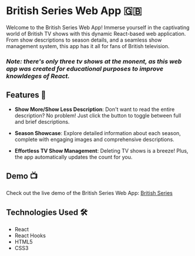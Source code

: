 # British Series Web App 🇬🇧

Welcome to the British Series Web App! Immerse yourself in the captivating world of British TV shows with this dynamic React-based web application. From show descriptions to season details, and a seamless show management system, this app has it all for fans of British television. 
### ***Note: there's only three tv shows at the monent, as this web app was created for educational purposes to improve knowldeges of React.***

## Features 🌟

- **Show More/Show Less Description**: Don't want to read the entire description? No problem! Just click the button to toggle between full and brief descriptions.

- **Season Showcase**: Explore detailed information about each season, complete with engaging images and comprehensive descriptions.

- **Effortless TV Show Management**: Deleting TV shows is a breeze! Plus, the app automatically updates the count for you.

## Demo 📺

Check out the live demo of the British Series Web App: [British Series](https://64e00cc74a5d7e0009c915a8--subtle-lamington-8361ee.netlify.app/)


## Technologies Used 🛠️

* React
* React Hooks
* HTML5
* CSS3
